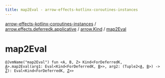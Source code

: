 ```yaml
---
title: map2Eval - arrow-effects-kotlinx-coroutines-instances
---
```


[arrow-effects-kotlinx-coroutines-instances](../../index.html) / [arrow.effects.deferredk.applicative](../index.html) / [arrow.Kind](index.html) / [map2Eval](./map2-eval.html)

# map2Eval

`@JvmName("map2Eval") fun <A, B, Z> Kind<ForDeferredK, `[`A`](map2-eval.html#A)`>.map2Eval(arg1: Eval<Kind<ForDeferredK, `[`B`](map2-eval.html#B)`>>, arg2: (Tuple2<`[`A`](map2-eval.html#A)`, `[`B`](map2-eval.html#B)`>) -> `[`Z`](map2-eval.html#Z)`): Eval<Kind<ForDeferredK, `[`Z`](map2-eval.html#Z)`>>`